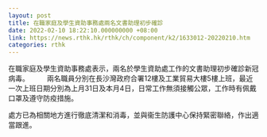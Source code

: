 ```yaml
---
layout: post
title: 在職家庭及學生資助事務處兩名文書助理初步確診
date: 2022-02-10 18:22:10.000000000 +08:00
link: https://news.rthk.hk/rthk/ch/component/k2/1633012-20220210.htm
categories: rthk
---
```


​在職家庭及學生資助事務處表示，兩名於學生資助處工作的文書助理初步確診新冠病毒。
　　
兩名職員分別在長沙灣政府合署12樓及工業貿易大樓5樓上班，最近一次上班日期分別為上月31日及本月4日，日常工作無須接觸公眾，工作時有佩戴口罩及遵守防疫措施。

處方已為相關地方進行徹底清潔和消毒，並與衞生防護中心保持緊密聯絡，作出適當跟進。

